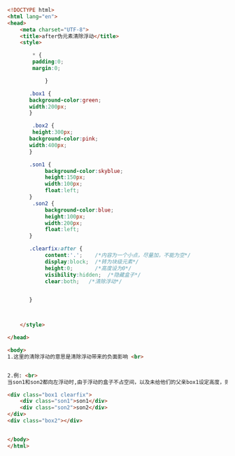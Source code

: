 
<BlogInfo title="53.after伪元素清除浮动" author="白日梦想猿" pv=0 read_times=0 pre_cost_time=0分58秒 category="css学习" tag_list="['css学习']" create_time="2020.07.21 17:35:36" update_time="2020.07.21 17:40:49" />

```html
<!DOCTYPE html>
<html lang="en">
<head>
    <meta charset="UTF-8">
    <title>after伪元素清除浮动</title>
    <style>

        * {
        padding:0;
        margin:0;

            }

       .box1 {
       background-color:green;
       width:200px;
       }

        .box2 {
        height:300px;
       background-color:pink;
       width:400px;
       }

       .son1 {
            background-color:skyblue;
            height:150px;
            width:100px;
            float:left;
       }
        .son2 {
            background-color:blue;
            height:100px;
            width:200px;
            float:left;
       }

       .clearfix:after {
            content:'.';    /*内容为一个小点，尽量加，不能为空*/
            display:block;  /*转为块级元素*/
            height:0;       /*高度设为0*/
            visibility:hidden;  /*隐藏盒子*/
            clear:both;   /*清除浮动*/


       }



    </style>

</head>

<body>
1.这里的清除浮动的意思是清除浮动带来的负面影响 <br>


2.例: <br>
当son1和son2都向左浮动时,由于浮动的盒子不占空间，以及未给他们的父亲box1设定高度，则box1的高度就会默认为0，box2就会显示在son1和son2的底部

<div class="box1 clearfix">
    <div class="son1">son1</div>
    <div class="son2">son2</div>
</div>
<div class="box2"></div>


</body>
</html>
```
